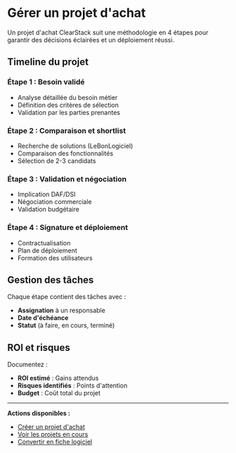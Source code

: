 # Gérer un projet d'achat

Un projet d'achat ClearStack suit une méthodologie en 4 étapes pour garantir des décisions éclairées et un déploiement réussi.

## Timeline du projet

### Étape 1 : Besoin validé
- Analyse détaillée du besoin métier
- Définition des critères de sélection
- Validation par les parties prenantes

### Étape 2 : Comparaison et shortlist
- Recherche de solutions (LeBonLogiciel)
- Comparaison des fonctionnalités
- Sélection de 2-3 candidats

### Étape 3 : Validation et négociation
- Implication DAF/DSI
- Négociation commerciale
- Validation budgétaire

### Étape 4 : Signature et déploiement
- Contractualisation
- Plan de déploiement
- Formation des utilisateurs

## Gestion des tâches

Chaque étape contient des tâches avec :
- **Assignation** à un responsable
- **Date d'échéance**
- **Statut** (à faire, en cours, terminé)

## ROI et risques

Documentez :
- **ROI estimé** : Gains attendus
- **Risques identifiés** : Points d'attention
- **Budget** : Coût total du projet

---

**Actions disponibles :**
- [Créer un projet d'achat](#)
- [Voir les projets en cours](#)
- [Convertir en fiche logiciel](#)